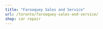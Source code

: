 ```yaml
---
title: "Farooquey Sales and Service"
url: /toronto/farooquey-sales-and-service/
shop: car repair
---
```

